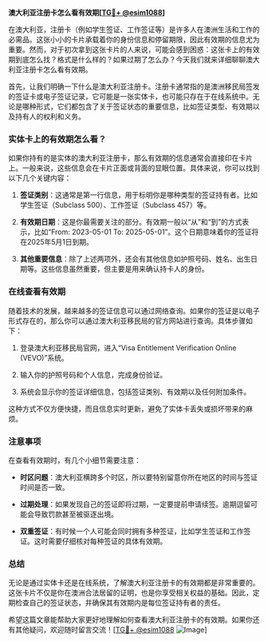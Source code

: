 **澳大利亚注册卡怎么看有效期[[TG💪+ @esim1088](https://t.me/s/esim1088)]**

在澳大利亚，注册卡（例如学生签证、工作签证等）是许多人在澳洲生活和工作的必需品。这张小小的卡片承载着你的身份信息和停留期限，因此有效期的信息尤为重要。然而，对于初次拿到这张卡片的人来说，可能会感到困惑：这张卡上的有效期到底怎么找？格式是什么样的？如果过期了怎么办？今天我们就来详细聊聊澳大利亚注册卡怎么看有效期。

首先，让我们明确一下什么是澳大利亚注册卡。注册卡通常指的是澳洲移民局签发的签证卡或电子签证记录，它可能是一张实体卡，也可能只存在于在线系统中。无论是哪种形式，它们都包含了关于签证状态的重要信息，比如签证类型、有效期以及持有人的权利和义务。

### 实体卡上的有效期怎么看？

如果你持有的是实体的澳大利亚注册卡，那么有效期的信息通常会直接印在卡片上。一般来说，这些信息会在卡片正面或背面的显眼位置。具体来说，你可以找到以下几个关键内容：

1. **签证类别**：这通常是第一行信息，用于标明你是哪种类型的签证持有者。比如学生签证（Subclass 500）、工作签证（Subclass 457）等。
   
2. **有效期日期**：这是你最需要关注的部分。有效期一般以“从”和“到”的方式表示，比如“From: 2023-05-01 To: 2025-05-01”。这个日期意味着你的签证将在2025年5月1日到期。

3. **其他重要信息**：除了上述两项外，还会有其他信息如护照号码、姓名、出生日期等。这些信息虽然重要，但主要是用来确认持卡人的身份。

### 在线查看有效期

随着技术的发展，越来越多的签证信息可以通过网络查询。如果你的签证是以电子形式存在的，那么你可以通过澳大利亚移民局的官方网站进行查询。具体步骤如下：

1. 登录澳大利亚移民局官网，进入“Visa Entitlement Verification Online (VEVO)”系统。
   
2. 输入你的护照号码和个人信息，完成身份验证。

3. 系统会显示你的签证详细信息，包括签证类别、有效期以及任何附加条件。

这种方式不仅方便快捷，而且信息实时更新，避免了实体卡丢失或损坏带来的麻烦。

### 注意事项

在查看有效期时，有几个小细节需要注意：

- **时区问题**：澳大利亚横跨多个时区，所以要特别留意你所在地区的时间与签证时间是否一致。
  
- **过期处理**：如果发现自己的签证即将过期，一定要提前申请续签。逾期逗留可能会导致罚款甚至被驱逐出境。

- **双重签证**：有时候一个人可能会同时拥有多种签证，比如学生签证和工作签证。这时需要仔细核对每种签证的具体有效期。

### 总结

无论是通过实体卡还是在线系统，了解澳大利亚注册卡的有效期都是非常重要的。这张卡片不仅是你在澳洲合法居留的证明，也是你享受相关权益的基础。因此，定期检查自己的签证状态，并确保其有效期内是每位签证持有者的责任。

希望这篇文章能帮助大家更好地理解如何查看澳大利亚注册卡的有效期。如果你还有其他疑问，欢迎随时留言交流！[[TG💪+ @esim1088](https://t.me/s/esim1088) ![Image](https://i.postimg.cc/4NQfJmqS/Snipaste-2025-05-13-00-14-12.png)]